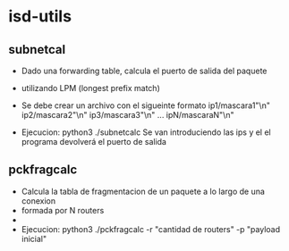 # isd-utils

## subnetcal
* Dado una forwarding table, calcula el puerto de salida del paquete
* utilizando LPM (longest prefix match)

* Se debe crear un archivo con el sigueinte formato 
ip1/mascara1"\n"
ip2/mascara2"\n"
ip3/mascara3"\n"
...
ipN/mascaraN"\n"

* Ejecucion: python3 ./subnetcalc 
Se van introduciendo las ips y el el programa devolverá el puerto de salida

## pckfragcalc
* Calcula la tabla de fragmentacion de un paquete a lo largo de una conexion
* formada por N routers
* 
* Ejecucion: python3 ./pckfragcalc -r "cantidad de routers" -p "payload inicial"
